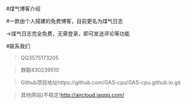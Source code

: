 #煤气博客介绍

#一款由个人搭建的免费博客，目前更名为煤气日志

→煤气日志完全免费，无需登录，即可发送评论等功能

#联系我们
>QQ3575173205

>群聊430239510

>Github项目地址https://github.com/GAS-cpu/GAS-cpu.github.io.git

>其他网站(不稳定)http://aircloud.iaqqq.com/